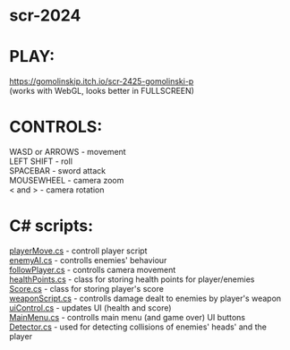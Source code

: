 # scr-2024

# PLAY:
https://gomolinskip.itch.io/scr-2425-gomolinski-p \
(works with WebGL, looks better in FULLSCREEN)

# CONTROLS:
WASD or ARROWS - movement\
LEFT SHIFT - roll\
SPACEBAR - sword attack\
MOUSEWHEEL - camera zoom\
< and > - camera rotation

# C# scripts:
[playerMove.cs](Assets/playerMove.cs) - controll player script\
[enemyAI.cs](Assets/enemyAI.cs) - controlls enemies' behaviour\
[followPlayer.cs](Assets/followPlayer.cs) - controlls camera movement\
[healthPoints.cs](Assets/healthPoints.cs) - class for storing health points for player/enemies\
[Score.cs](Assets/Score.cs) - class for storing player's score\
[weaponScript.cs](Assets/weaponScript.cs) - controlls damage dealt to enemies by player's weapon\
[uiControl.cs](Assets/uiControl.cs) - updates UI (health and score)\
[MainMenu.cs](Assets/MainMenu.cs) - controlls main menu (and game over) UI buttons\
[Detector.cs](Assets/Detector.cs) - used for detecting collisions of enemies' heads' and the player

